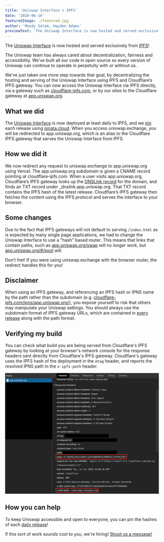 ```yaml
---
title: 'Uniswap Interface + IPFS'
date: '2020-06-16'
featuredImage: ./featured.jpg
author: 'Moody Salem, Hayden Adams'
previewText: 'The Uniswap Interface is now hosted and served exclusively from IPFS!'
---
```


The [Uniswap Interface](https://app.uniswap.org) is now hosted and served exclusively from [IPFS](https://ipfs.io)!

The Uniswap team has always cared about decentralization,
fairness and accessibility. We’ve built all our code in open
source so every version of Uniswap can continue to operate
in perpetuity with or without us.

We’ve just taken one more step towards that goal,
by decentralizing the hosting and serving of the Uniswap Interface
using IPFS and Cloudflare’s IPFS gateway.
You can now access the Uniswap Interface via IPFS directly,
via a gateway such as [cloudflare-ipfs.com](https://cloudflare-ipfs.com/ipns/app.uniswap.org/),
or by our _alias_ to the Cloudflare gateway at [app.uniswap.org](https://app.uniswap.org).

## What we did

The [Uniswap Interface](https://github.com/Uniswap/uniswap-frontend) is now deployed
at least daily to IPFS, and we [pin](https://docs.ipfs.io/concepts/persistence/) each release using
[pinata.cloud](https://pinata.cloud). When you access uniswap.exchange, you will
be redirected to app.uniswap.org, which is an alias to the Cloudflare IPFS gateway
that serves the Uniswap Interface from IPFS.

## How we did it

We now redirect any request to uniswap.exchange to app.uniswap.org using Vercel.
The app.uniswap.org subdomain is given a CNAME record pointing at cloudflare-ipfs.com.
When a user visits app.uniswap.org, Cloudflare’s IPFS gateway looks up the
[DNSLink record](https://docs.ipfs.io/concepts/dnslink/) for the domain,
and finds an TXT record under \_dnslink.app.uniswap.org.
That TXT record contains the IPFS hash of the latest release.
Cloudflare’s IPFS gateway then fetches the content using the IPFS protocol and serves
the interface to your browser.

## Some changes

Due to the fact that IPFS gateways will not default to serving `/index.html` as is expected
by many single page applications, we had to change the Uniswap Interface to use a "hash" based router.
This means that links that contain paths, such as [app.uniswap.org/swap](https://app.uniswap.org)
will no longer work, but [app.uniswap.org/#/pool](https://app.uniswap.org/#/pool) will.

Don’t fret! If you were using uniswap.exchange with the browser router, the redirect handles this for you!

## Disclaimer

When using an IPFS gateway, and referencing an IPFS hash or IPNS name by the path rather
than the subdomain (e.g. [cloudflare-ipfs.com/ipns/app.uniswap.org/](https://cloudflare-ipfs.com/ipns/app.uniswap.org/)),
you expose yourself to risk that others may manipulate your Uniswap settings.
You should always use the subdomain format of IPFS gateway URLs,
which are contained in [every release](https://github.com/Uniswap/uniswap-frontend/releases)
along with the path format.

## Verifying my build

You can check what build you are being served from Cloudflare's IPFS gateway by looking at your
browser's network console for the response headers sent directly from Cloudflare's IPFS gateway.
Cloudflare's gateway uses the IPFS hash of the deployment in the `etag` header, and reports the resolved
IPNS path in the `x-ipfs-path` header.

![](./verifying-build.png)

## How you can help

To keep Uniswap accessible and open to everyone, you can pin the hashes of each
[daily release](https://github.com/Uniswap/uniswap-frontend/releases/latest)!

If this sort of work sounds cool to you, we're hiring! [Shoot us a message!](mailto:contact@uniswap.org)
